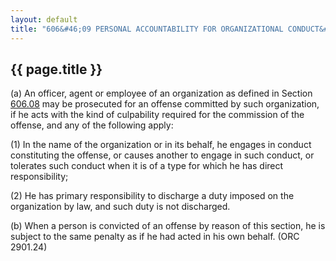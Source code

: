 ---
layout: default 
title: "606&#46;09 PERSONAL ACCOUNTABILITY FOR ORGANIZATIONAL CONDUCT&#46;"---

{{ page.title }}
----------------

​(a) An officer, agent or employee of an organization as defined in
Section [606.08](297e73eb.html) may be prosecuted for an offense
committed by such organization, if he acts with the kind of culpability
required for the commission of the offense, and any of the following
apply:

​(1) In the name of the organization or in its behalf, he engages in
conduct constituting the offense, or causes another to engage in such
conduct, or tolerates such conduct when it is of a type for which he has
direct responsibility;

​(2) He has primary responsibility to discharge a duty imposed on the
organization by law, and such duty is not discharged.

​(b) When a person is convicted of an offense by reason of this section,
he is subject to the same penalty as if he had acted in his own behalf.
(ORC 2901.24)
